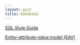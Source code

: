 ```yaml
---
layout: gist
title: Database
---
```



[SQL Style Guide](https://www.sqlstyle.guide/)

[Entity–attribute–value model (EAV)](https://en.wikipedia.org/wiki/Entity%E2%80%93attribute%E2%80%93value_model)
